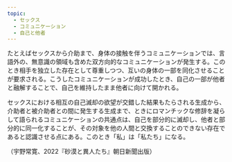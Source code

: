 ```yaml
---
topic:
  - セックス
  - コミュニケーション
  - 自己と他者
---
```

たとえばセックスから介助まで、身体の接触を伴うコミュニケーションでは、言語外の、無意識の領域も含めた双方向的なコミュニケーションが発生する。このとき相手を独立した存在として尊重しつつ、互いの身体の一部を同化させることが要求される。こうしたコミュニケーションが成功したとき、自己の一部が他者と融解することで、自己を維持したまま他者に向けて開かれる。

セックスにおける相互の自己滅却の欲望が交錯した結果もたらされる生成から、介助者と被介助者との間に発生する生成まで、ときにロマンチックな修辞を凝らして語られるコミュニケーションの共通点は、自己を部分的に滅却し、他者と部分的に同一化することが、その対象を他の人間と交換することのできない存在であると認識させる点にある。このとき「私」は「私たち」になる。

（宇野常寛、2022『砂漠と異人たち』朝日新聞出版）